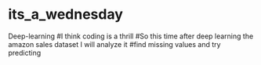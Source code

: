 # its_a_wednesday
Deep-learning 
#I think coding is a thrill
#So this time after deep learning the amazon sales dataset I will analyze it
#find missing values and try predicting
